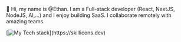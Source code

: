 👋 Hi, my name is @Ethan. I am a Full-stack developer (React, NextJS, NodeJS, AI,...) and I enjoy building SaaS.
I collaborate remotely with amazing teams.

[![My Tech stack](https://skillicons.dev/icons?i=js,html,css,django,express,git,githubactions,graphql,js,materialui,mongodb,react,redis,redux,sentry,tailwind,nextjs,nodejs,npm,postgres,postman,prisma,ts,vercel,vite,vscode,webpack,)](https://skillicons.dev)
<!---
Sergyoubi/Sergyoubi is a ✨ special ✨ repository because its `README.md` (this file) appears on your GitHub profile.
You can click the Preview link to take a look at your changes.
--->
